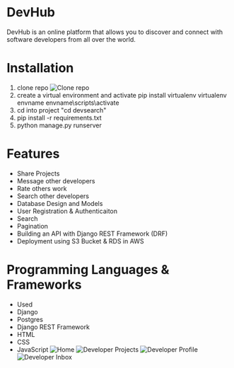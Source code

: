 # DevHub
DevHub is an online platform that allows you to discover and connect with software developers from all over the world.

# Installation
1. clone repo ![Clone repo](https://github.com/raaphat99/DevHub.git)
2. create a virtual environment and activate
pip install virtualenv
virtualenv envname
envname\scripts\activate
4. cd into project "cd devsearch"
5. pip install -r requirements.txt
6. python manage.py runserver
# Features
* Share Projects
* Message other developers
* Rate others work
* Search other developers
* Database Design and Models
* User Registration & Authenticaiton
* Search
* Pagination
* Building an API with Django REST Framework (DRF)
* Deployment using S3 Bucket & RDS in AWS
# Programming Languages & Frameworks
* Used 
* Django
* Postgres
* Django REST Framework
* HTML
* CSS
* JavaScript
![Home](https://github.com/user-attachments/assets/483717eb-f1b5-4354-84fa-70cfd4255e2f)
![Developer Projects](https://github.com/user-attachments/assets/c7e99fc5-eb9d-4b8b-8253-94b4a96ae692)
![Developer Profile](https://github.com/user-attachments/assets/0cab0d54-7b11-4474-87d6-5bf8061f2634)
![Developer Inbox](https://github.com/user-attachments/assets/13b14e16-5ae2-4a62-bcc4-413eced7c624)
